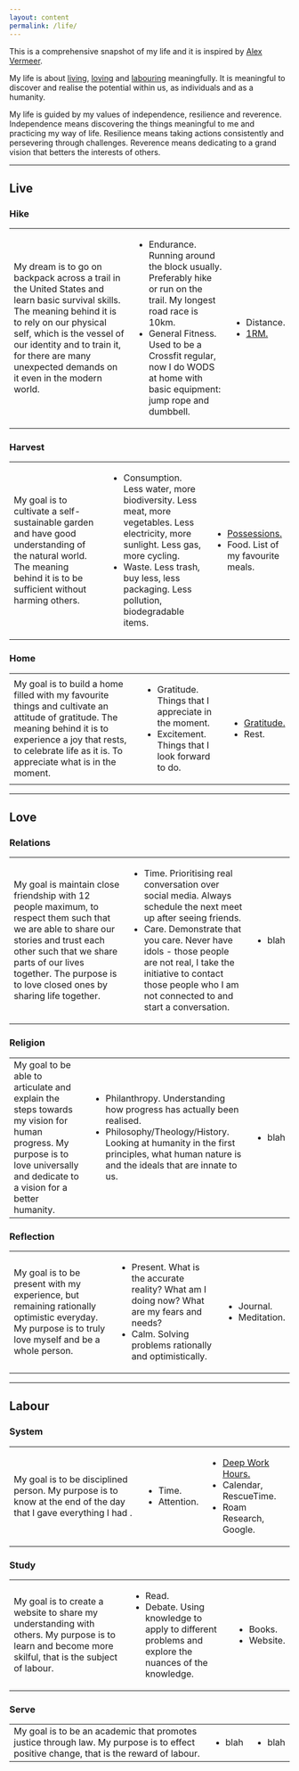 ```yaml
---
layout: content
permalink: /life/
---
```


This is a comprehensive snapshot of my life and it is inspired by [Alex Vermeer](https://alexvermeer.com/life-hacking/).

My life is about <a href="#live">living</a>, <a href="#love">loving</a> and <a href="#labour">labouring</a> meaningfully. It is meaningful to discover and realise the potential within us, as individuals and as a humanity.

My life is guided by my values of independence, resilience and reverence. Independence means discovering the things meaningful to me and practicing my way of life. Resilience means taking actions consistently and persevering through challenges. Reverence means dedicating to a grand vision that betters the interests of others.

----

## <a id="live" class="no-hov">Live</a>

### Hike

<table style="width:100%">
  <tr>
    <td>My dream is to go on backpack across a trail in the United States and learn basic survival skills. The meaning behind it is to rely on our physical self, which is the vessel of our identity and to train it, for there are many unexpected demands on it even in the modern world.</td>
    <td><ul>
    <li>Endurance. Running around the block usually. Preferably hike or run on the trail. My longest road race is 10km.</li>
    <li>General Fitness. Used to be a Crossfit regular, now I do WODS at home with basic equipment: jump rope and dumbbell.</li>
    </ul></td>
    <td><ul>
    <li>Distance.</li>
    <li><a href="{{ "/workout/" }}">1RM.</a></li>
    </ul></td>
  </tr>
</table>

### Harvest

<table style="width:100%">
  <tr>
    <td>My goal is to cultivate a self-sustainable garden and have good understanding of the natural world. The meaning behind it is to be sufficient without harming others.</td>
    <td><ul>
    <li>Consumption. Less water, more biodiversity. Less meat, more vegetables. Less electricity, more sunlight. Less gas, more cycling.</li>
    <li>Waste. Less trash, buy less, less packaging. Less pollution, biodegradable items.</li>
    </ul></td>
    <td><ul>
    <li><a href="{{ "/possessions/" }}">Possessions.</a></li>
    <li>Food. List of my favourite meals.</li>
    </ul></td>
  </tr>
</table>

### Home

<table style="width:100%">
  <tr>
    <td>My goal is to build a home filled with my favourite things and cultivate an attitude of gratitude. The meaning behind it is to experience a joy that rests, to celebrate life as it is. To appreciate what is in the moment.</td>
    <td><ul>
    <li>Gratitude. Things that I appreciate in the moment.</li>
    <li>Excitement. Things that I look forward to do.</li>
    </ul></td>
    <td><ul>
    <li><a href="{{ "/gratitude/" }}">Gratitude.</a></li>
    <li>Rest.</li>
    </ul></td>
  </tr>
</table>

----

## <a id="love" class="no-hov">Love</a>

### Relations

<table style="width:100%">
  <tr>
    <td>My goal is maintain close friendship with 12 people maximum, to respect them such that we are able to share our stories and trust each other such that we share parts of our lives together. The purpose is to love closed ones by sharing life together.</td>
    <td><ul>
    <li>Time. Prioritising real conversation over social media. Always schedule the next meet up after seeing friends.</li>
    <li>Care. Demonstrate that you care. Never have idols - those people are not real, I take the initiative to contact those people who I am not connected to and start a conversation.</li>  
    </ul></td>
    <td><ul>
    <li>blah</li>
    </ul></td>
  </tr>
</table>

### Religion

<table style="width:100%">
  <tr>
    <td>My goal to be able to articulate and explain the steps towards my vision for human progress. My purpose is to love universally and dedicate to a vision for a better humanity.</td>
    <td><ul>
    <li>Philanthropy. Understanding how progress has actually been realised.</li>
    <li>Philosophy/Theology/History. Looking at humanity in the first principles, what human nature is and the ideals that are innate to us.</li>
    </ul></td>
    <td><ul>
    <li>blah</li>
    </ul></td>
  </tr>
</table>

### Reflection

<table style="width:100%">
  <tr>
    <td>My goal is to be present with my experience, but remaining rationally optimistic everyday. My purpose is to truly love myself and be a whole person.</td>
    <td><ul>
    <li>Present. What is the accurate reality? What am I doing now? What are my fears and needs?</li>
    <li>Calm. Solving problems rationally and optimistically.</li>
    </ul></td>
    <td><ul>
    <li>Journal.</li>
    <li>Meditation.</li>
    </ul></td>
  </tr>
</table>

----

## <a id="labour" class="no-hov">Labour</a>

### System

<table style="width:100%">
  <tr>
    <td>My goal is to be disciplined person. My purpose is to know at the end of the day that I gave everything I had .</td>
    <td><ul>
    <li>Time.</li>
    <li>Attention.</li>
    </ul></td>
    <td><ul>
    <li><a href="{{ "/hours/" }}">Deep Work Hours.</a></li>
    <li>Calendar, RescueTime.</li>
    <li>Roam Research, Google.</li>
    </ul></td>
  </tr>
</table>

### Study

<table style="width:100%">
  <tr>
    <td>My goal is to create a website to share my understanding with others. My purpose is to learn and become more skilful, that is the subject of labour.</td>
    <td><ul>
    <li>Read.</li>
    <li>Debate. Using knowledge to apply to different problems and explore the nuances of the knowledge.</li>
    </ul></td>
    <td><ul>
    <li>Books.</li>
    <li>Website.</li>
    </ul></td>
  </tr>
</table>

### Serve

<table style="width:100%">
  <tr>
    <td>My goal is to be an academic that promotes justice through law. My purpose is to effect positive change, that is the reward of labour.</td>
    <td><ul>
    <li>blah</li>
    </ul></td>
    <td><ul>
    <li>blah</li>
    </ul></td>
  </tr>
</table>
